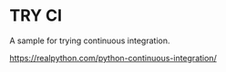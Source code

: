# TRY CI

A sample for trying continuous integration.

https://realpython.com/python-continuous-integration/

